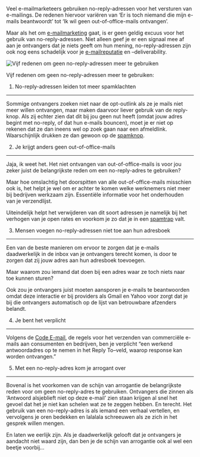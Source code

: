 Veel e-mailmarketeers gebruiken no-reply-adressen voor het versturen van
e-mailings. De redenen hiervoor variëren van ‘Er is toch niemand die
mijn e-mails beantwoordt’ tot ‘Ik wil geen out-of-office-mails
ontvangen’.

Maar als het om [e-mailmarketing](./emailings.md)
gaat, is er geen geldig excuus voor het gebruik van no-reply-adressen.
Niet alleen geef je er een signaal mee af aan je ontvangers dat je niets
geeft om hun mening, no-reply-adressen zijn ook nog eens schadelijk voor
je [e-mailreputatie](./e-mailreputatie-hoe-bouw-je-dit-op.md) en –deliverability.

![Vijf redenen om geen no-reply-adressen meer te
gebruiken](../images/no-reply-email-copernica.jpg "Vijf redenen om geen no-reply-adressen meer te gebruiken")

Vijf redenen om geen no-reply-adressen meer te gebruiken:

1. No-reply-adressen leiden tot meer spamklachten
-------------------------------------------------

Sommige ontvangers zoeken niet naar de opt-outlink als ze je mails niet
meer willen ontvangen, maar maken daarvoor liever gebruik van de
reply-knop. Als zij echter zien dat dit bij jou geen nut heeft (omdat
jouw adres begint met no-reply, of dat hun e-mails bouncen), moet je er
niet op rekenen dat ze dan ineens wel op zoek gaan naar een afmeldlink.
Waarschijnlijk drukken ze dan gewoon op de
[spamknop](./verlaag-je-spamrating-enkele-aandachtspunten.md).

2. Je krijgt anders geen out-of-office-mails
--------------------------------------------

Jaja, ik weet het. Het niet ontvangen van out-of-office-mails is voor
jou zeker juist de belangrijkste reden om een no-reply-adres te
gebruiken?

Maar hoe omslachtig het doorspitten van alle out-of-office-mails
misschien ook is, het helpt je wel om er achter te komen welke
werknemers niet meer bij bedrijven werkzaam zijn. Essentiële informatie
voor het onderhouden van je verzendlijst.

Uiteindelijk helpt het verwijderen van dit soort adressen je namelijk
bij het verhogen van je open rates en voorkom je zo dat je in een
[spamtrap](./denk-aan-je-e-mailreputatie-pas-op-voor-spamtraps.md) valt.

3. Mensen voegen no-reply-adressen niet toe aan hun adresboek
-------------------------------------------------------------

Een van de beste manieren om ervoor te zorgen dat je e-mails
daadwerkelijk in de inbox van je ontvangers terecht komen, is door te
zorgen dat zij jouw adres aan hun adresboek toevoegen.

Maar waarom zou iemand dat doen bij een adres waar ze toch niets naar
toe kunnen sturen?

Ook zou je ontvangers juist moeten aansporen je e-mails te beantwoorden
omdat deze interactie er bij providers als Gmail en Yahoo voor zorgt dat
je bij die ontvangers automatisch op de lijst van betrouwbare afzenders
belandt.

4. Je bent het verplicht
------------------------

Volgens de [Code E-mail](./de-nieuwe-code-e-mail-wat-betekent-dit-voor-mij.md),
de regels voor het verzenden van commerciële e-mails aan consumenten en
bedrijven, ben je verplicht “een werkend antwoordadres op te nemen in
het Reply To–veld, waarop response kan worden ontvangen.”

5. Met een no-reply-adres kom je arrogant over
----------------------------------------------

Bovenal is het voorkomen van de schijn van arrogantie de belangrijkste
reden voor om geen no-reply-adres te gebruiken. Ontvangers die zinnen
als ‘Antwoord alsjeblieft niet op deze e-mail’ zien staan krijgen al
snel het gevoel dat het je niet kan schelen wat ze te zeggen hebben. En
terecht. Het gebruik van een no-reply-adres is als iemand een verhaal
vertellen, en vervolgens je oren bedekken en lalalala schreeuwen als ze
zich in het gesprek willen mengen.

En laten we eerlijk zijn. Als je daadwerkelijk gelooft dat je ontvangers
je aandacht niet waard zijn, dan ben je de schijn van arrogantie ook al
wel een beetje voorbij…
